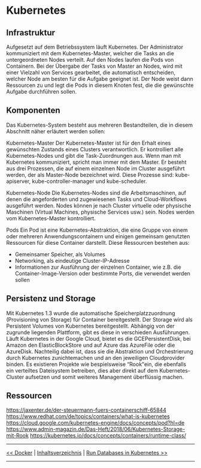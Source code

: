 # Kubernetes

## Infrastruktur

Aufgesetzt auf dem Betriebssystem läuft Kubernetes.
Der Administrator kommuniziert mit dem Kubernetes-Master, welcher die Tasks an die untergeordneten Nodes verteilt. Auf den Nodes laufen die Pods von Containern. Bei der Übergabe der Tasks von Master an Nodes, wird mit einer Vielzahl von Services gearbeitet, die automatisch entscheiden, welcher Node am besten für die Aufgabe geeignet ist. Der Node weist dann Ressourcen zu und legt die Pods in diesem Knoten fest, die die gewünschte Aufgabe durchführen sollen.


## Komponenten

Das Kubernetes-System besteht aus mehreren Bestandteilen, die in diesem Abschnitt näher erläutert werden sollen:

Kubernetes-Master
Der Kubernetes-Master ist für den Erhalt eines gewünschten Zustands eines Clusters verantwortlich. Er kontrolliert alle Kubernetes-Nodes und gibt die Task-Zuordnungen aus. Wenn man mit Kubernetes kommuniziert, spricht man immer mit dem Master.
Er besteht aus drei Prozessen, die auf einem einzelnen Node im Cluster ausgeführt werden, der als Master-Node bezeichnet wird. Diese Prozesse sind: kube-apiserver, kube-controller-manager und kube-scheduler.

Kubernetes-Node
Die Kubernetes-Nodes sind die Arbeitsmaschinen, auf denen die angeforderten und zugewiesenen Tasks und Cloud-Workflows ausgeführt werden. Nodes können je nach Cluster virtuelle oder physische Maschinen (Virtual Machines, physische Services usw.) sein. Nodes werden vom Kubernetes-Master kontrolliert.

Pods
Ein Pod ist eine Kubernetes-Abstraktion, die eine Gruppe von einem oder mehreren Anwendungscontainern und einigen gemeinsam genutzten Ressourcen für diese Container darstellt. 
Diese Ressourcen bestehen aus:
- Gemeinsamer Speicher, als Volumes
- Networking, als eindeutige Cluster-IP-Adresse
- Informationen zur Ausführung der einzelnen Container, wie z.B. die Container-Image-Version oder bestimmte Ports, die verwendet werden sollen


## Persistenz und Storage

Mit Kubernetes 1.3 wurde die automatische Speicherplatzzuordnung (Provisioning von Storage) für Container bereitgestellt. Der Storage wird als Persistent Volumes von Kubernetes bereitgestellt. Abhängig von der zugrunde liegenden Plattform, gibt es diese in verschieden Ausführungen. Läuft Kubernetes in der Google Cloud, bietet es die GCEPersistentDisk, bei Amazon den ElasticBlockStore und auf Azure das AzureFile oder die AzureDisk. Nachteilig dabei ist, dass sie die Abstraktion und Orchestrierung durch Kubernetes zunichtemachen und an den jeweiligen Cloudprovider binden. Es existieren Projekte wie bespielsweise “Rook"ein, die ebenfalls ein verteiltes Dateisystem betreiben, dies aber direkt auf dem Kubernetes-Cluster aufsetzen und somit weiteres Management überflüssig machen.


## Ressourcen

https://jaxenter.de/der-steuermann-fuers-containerschiff-65844
https://www.redhat.com/de/topics/containers/what-is-kubernetes
https://cloud.google.com/kubernetes-engine/docs/concepts/pod?hl=de
https://www.admin-magazin.de/Das-Heft/2018/06/Kubernetes-Storage-mit-Rook
https://kubernetes.io/docs/concepts/containers/runtime-class/

---

[<< Docker](2_docker.md) | [Inhaltsverzeichnis](inhaltsverzeichnis.md) | [Run Databases in Kubernetes >>](4_dbInK8s.md)

---
